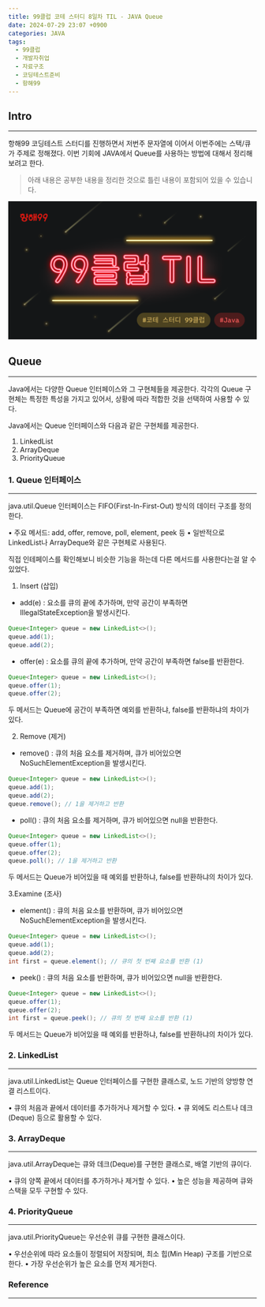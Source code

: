 ```yaml
---
title: 99클럽 코테 스터디 8일차 TIL - JAVA Queue
date: 2024-07-29 23:07 +0900
categories: JAVA
tags:
  - 99클럽
  - 개발자취업
  - 자료구조
  - 코딩테스트준비
  - 항해99
---
```

## Intro
---
항해99 코딩테스트 스터디를 진행하면서 저번주 문자열에 이어서 이번주에는 스택/큐가 주제로 정해졌다. 이번 기회에 JAVA에서 Queue를 사용하는 방법에 대해서 정리해 보려고 한다.
>아래 내용은 공부한 내용을 정리한 것으로 틀린 내용이 포함되어 있을 수 있습니다.  

![logo](/assets/img/basic99.png)

## Queue
---
Java에서는 다양한 Queue 인터페이스와 그 구현체들을 제공한다. 각각의 Queue 구현체는 특정한 특성을 가지고 있어서, 상황에 따라 적합한 것을 선택하여 사용할 수 있다.

Java에서는 Queue 인터페이스와 다음과 같은 구현체를 제공한다.
1. LinkedList
2. ArrayDeque
3. PriorityQueue
### 1. Queue 인터페이스
---
java.util.Queue 인터페이스는 FIFO(First-In-First-Out) 방식의 데이터 구조를 정의한다.

• 주요 메서드: add, offer, remove, poll, element, peek 등
• 일반적으로 LinkedList나 ArrayDeque와 같은 구현체로 사용된다.

직접 인테페이스를 확인해보니 비슷한 기능을 하는데 다른 메서드를 사용한다는걸 알 수 있었다.

1. Insert (삽입)

- add(e) :  요소를 큐의 끝에 추가하며, 만약 공간이 부족하면 IllegalStateException을 발생시킨다.

```java
Queue<Integer> queue = new LinkedList<>();
queue.add(1);
queue.add(2);
```
- offer(e) : 요소를 큐의 끝에 추가하며, 만약 공간이 부족하면 false를 반환한다.
```java
Queue<Integer> queue = new LinkedList<>();
queue.offer(1);
queue.offer(2);
```

두 메서드는 Queue에 공간이 부족하면 예외를 반환하냐, false를 반환하냐의 차이가 있다.

2. Remove (제거)

- remove() : 큐의 처음 요소를 제거하며, 큐가 비어있으면 NoSuchElementException을 발생시킨다.
```java
Queue<Integer> queue = new LinkedList<>();
queue.add(1);
queue.add(2);
queue.remove(); // 1을 제거하고 반환
```
- poll() : 큐의 처음 요소를 제거하며, 큐가 비어있으면 null을 반환한다.
```java
Queue<Integer> queue = new LinkedList<>();
queue.offer(1);
queue.offer(2);
queue.poll(); // 1을 제거하고 반환
```

두 메서드는 Queue가 비어있을 때 예외를 반환하냐, false를 반환하냐의 차이가 있다.

3.Examine (조사)

- element() : 큐의 처음 요소를 반환하며, 큐가 비어있으면 NoSuchElementException을 발생시킨다. 
```java
Queue<Integer> queue = new LinkedList<>();
queue.add(1);
queue.add(2);
int first = queue.element(); // 큐의 첫 번째 요소를 반환 (1)
```
- peek() : 큐의 처음 요소를 반환하며, 큐가 비어있으면 null을 반환한다.
```java
Queue<Integer> queue = new LinkedList<>();
queue.offer(1);
queue.offer(2);
int first = queue.peek(); // 큐의 첫 번째 요소를 반환 (1)
```

두 메서드는 Queue가 비어있을 때 예외를 반환하냐, false를 반환하냐의 차이가 있다.
### 2. LinkedList
---
java.util.LinkedList는 Queue 인터페이스를 구현한 클래스로, 노드 기반의 양방향 연결 리스트이다.

• 큐의 처음과 끝에서 데이터를 추가하거나 제거할 수 있다.
• 큐 외에도 리스트나 데크(Deque) 등으로 활용할 수 있다.

### 3. ArrayDeque
---
java.util.ArrayDeque는 큐와 데크(Deque)를 구현한 클래스로, 배열 기반의 큐이다.

• 큐의 양쪽 끝에서 데이터를 추가하거나 제거할 수 있다.
• 높은 성능을 제공하며 큐와 스택을 모두 구현할 수 있다.

### 4. PriorityQueue
---
java.util.PriorityQueue는 우선순위 큐를 구현한 클래스이다.

• 우선순위에 따라 요소들이 정렬되어 저장되며, 최소 힙(Min Heap) 구조를 기반으로 한다.
• 가장 우선순위가 높은 요소를 먼저 제거한다.

### Reference
---
